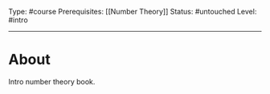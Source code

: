Type: #course
Prerequisites: [[Number Theory]]
Status: #untouched 
Level: #intro 

----
# About

Intro number theory book.